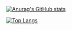 [![Anurag's GitHub stats](https://github-readme-stats.vercel.app/api?username=silveiralsv&show_icons=true&theme=radical)](https://github.com/silveiralsv/github-readme-stats)

[![Top Langs](https://github-readme-stats.vercel.app/api/top-langs/?username=silveiralsv&show_icons=true&theme=radical)](https://github.com/silveiralsv/github-readme-stats)
